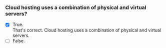 ### Cloud hosting uses a combination of physical and virtual servers?

- [x] True. <br>
      That's correct. Cloud hosting uses a combination of physical and virtual servers.
- [ ] False.
